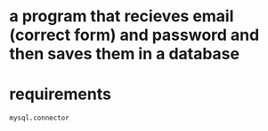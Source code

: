 # a program that recieves email (correct form) and password and then saves them in a database

# requirements
`mysql.connector`
